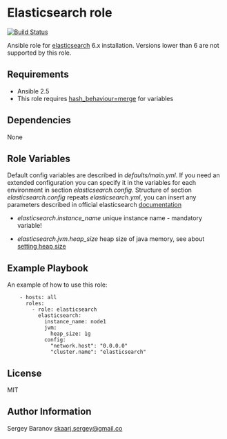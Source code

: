 Elasticsearch role
=========
[![Build Status](https://api.travis-ci.org/skarj/ansible-role-elasticsearch.svg?branch=master)](https://travis-ci.org/skarj/ansible-role-elasticsearch)

Ansible role for [elasticsearch](https://www.elastic.co/products/elasticsearch) 6.x installation.
Versions lower than 6 are not supported by this role.

Requirements
------------

* Ansible 2.5
* This role requires [hash_behaviour=merge](http://docs.ansible.com/ansible/latest/reference_appendices/config.html#default-hash-behaviour) for variables


Dependencies
------------

None


Role Variables
--------------

Default config variables are described in *defaults/main.yml*.
If you need an extended configuration you can specify it in the variables for each environment in section *elasticsearch.config*.
Structure of section *elasticsearch.config* repeats *elasticsearch.yml*, you can insert any parameters described in official elasticsearch [documentation](https://www.elastic.co/guide/en/elasticsearch/reference/current/settings.html)

  * _elasticsearch.instance_name_ unique instance name - mandatory variable!

  * _elasticsearch.jvm.heap_size_ heap size of java memory, see about
[setting heap size](https://www.elastic.co/guide/en/elasticsearch/reference/current/heap-size.html)


Example Playbook
----------------

An example of how to use this role:

        - hosts: all
          roles:
            - role: elasticsearch
              elasticsearch:
                instance_name: node1
                jvm:
                  heap_size: 1g
                config:
                  "network.host": "0.0.0.0"
                  "cluster.name": "elasticsearch"


License
-------

MIT


Author Information
------------------

Sergey Baranov <skaarj.sergey@gmail.co>
